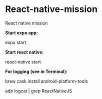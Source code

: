 # React-native-mission
React native mission

<b>Start expo app: </b>

expo start


<b>Start react native:</b>

react-native start


<b>For logging (see in Terminal):</b>

brew cask install android-platform-tools

adb logcat | grep ReactNativeJS
